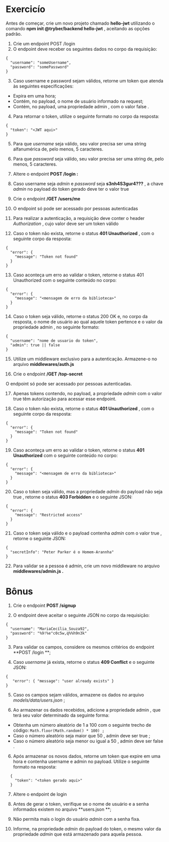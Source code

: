 # Exercicío

Antes de começar, crie um novo projeto chamado **hello-jwt** utilizando o comando **npm init @tryber/backend hello-jwt** , aceitando as opções padrão.

1. Crie um endpoint POST /login
2. O endpoint deve receber os seguintes dados no corpo da requisição:
```
{
  "username": "someUsername",
  "password": "somePassword"
}
```

3. Caso username e password sejam válidos, retorne um token que atenda às seguintes especificações:
  * Expira em uma hora;
  * Contém, no payload, o nome de usuário informado na request;
  * Contém, no payload, uma propriedade admin , com o valor false .

4. Para retornar o token, utilize o seguinte formato no corpo da resposta:
```
{
  "token": "<JWT aqui>"
}
```

5. Para que *username* seja válido, seu valor precisa ser uma string alfanumérica de, pelo menos, 5 caracteres.

6. Para que *password* seja válido, seu valor precisa ser uma string de, pelo menos, 5 caracteres.

7. Altere o endpoint **POST /login :**

8. Caso username seja *admin* e *password* seja **s3nh4S3gur4???** , a chave *admin* no payload do token gerado deve ter o valor true

9. Crie o endpoint **/GET /users/me**

10. O endpoint só pode ser acessado por pessoas autenticadas

11. Para realizar a autenticação, a requisição deve conter o header *Authorization* , cujo valor deve ser um token válido

12. Caso o token não exista, retorne o status **401 Unauthorized** , com o seguinte corpo da resposta:
```
{
  "error": {
    "message": "Token not found"
  }
}
```

13. Caso aconteça um erro ao validar o token, retorne o status 401 Unauthorized com o seguinte conteúdo no corpo:
```
{
  "error": {
    "message": "<mensagem de erro da biblioteca>"
  }
}
```

14. Caso o token seja válido, retorne o status 200 OK e, no corpo da resposta, o nome de usuário ao qual aquele token pertence e o valor da propriedade admin , no seguinte formato:
```
{
  "username": "nome de usuario do token",
  "admin": true || false
}
```

15. Utilize um middleware exclusivo para a autenticação. Armazene-o no arquivo **middlewares/auth.js**

16. Crie o endpoint **/GET /top-secret**

O endpoint só pode ser acessado por pessoas autenticadas.

17. Apenas tokens contendo, no payload, a propriedade *admin* com o valor true têm autorização para acessar esse endpoint.

18. Caso o token não exista, retorne o status **401 Unauthorized** , com o seguinte corpo da resposta:
```
{
  "error": {
    "message": "Token not found"
  }
}
```
19. Caso aconteça um erro ao validar o token, retorne o status **401 Unauthorized** com o seguinte conteúdo no corpo:
```
{
  "error": {
    "message": "<mensagem de erro da biblioteca>"
  }
}
```

20. Caso o token seja válido, mas a propriedade *admin* do payload não seja true , retorne o status **403 Forbidden** e o seguinte JSON:
```
{
  "error": {
    "message": "Restricted access"
  }
}
```

21. Caso o token seja válido e o payload contenha *admin* com o valor true , retorne o seguinte JSON:
```
{
  "secretInfo": "Peter Parker é o Homem-Arannha"
}
```

22. Para validar se a pessoa é admin, crie um novo middleware no arquivo **middlewares/admin.js .**

# Bônus

1. Crie o endpoint **POST /signup**

2. O endpoint deve aceitar o seguinte JSON no corpo da requisição:
```
{
  "username": "MariaCecília_Souza92",
  "password": "%9!%e"c0c5w,q%%h9n3k"
}
```

3. Para validar os campos, considere os mesmos critérios do endpoint **POST /login **;

4. Caso *username* já exista, retorne o status **409 Conflict** e o seguinte JSON:
```
{
   "error": { "message": "user already exists" }
}
```

5. Caso os campos sejam válidos, armazene os dados no arquivo *models/data/users.json* ;

6. Ao armazenar os dados recebidos, adicione a propriedade admin , que terá seu valor determinado da seguinte forma:
  * Obtenha um número aleatório de 1 a 100 com o seguinte trecho de código: `Math.floor(Math.random() * 100) ;`
  * Caso o número aleatório seja maior que 50 , admin deve ser true ;
  * Caso o número aleatório seja menor ou igual a 50 , admin deve ser false .

6. Após armazenar os novos dados, retorne um token que expire em uma hora e contenha username e admin no payload. Utilize o seguinte formato na resposta:
```
  {
    "token": "<token gerado aqui>"
  }
```

7. Altere o endpoint de login

8. Antes de gerar o token, verifique se o nome de usuário e a senha informados existem no arquivo **users.json **;

9. Não permita mais o login do usuário *admin* com a senha fixa.

10. Informe, na propriedade *admin* do payload do token, o mesmo valor da propriedade *admin* que está armazenado para aquela pessoa.
